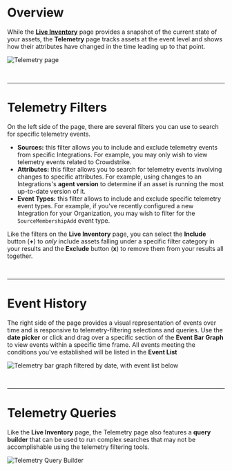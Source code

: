 # Overview

While the [**Live Inventory**](doc:sevco-platform-live-inventory) page provides a snapshot of the current state of your assets, the **Telemetry** page tracks assets at the event level and shows how their attributes have changed in the time leading up to that point.

![Telemetry page](https://my.sev.co/docs/SevcoWalkthrough_TelemetryPage.png)

<br>

___



# Telemetry Filters

On the left side of the page, there are several filters you can use to search for specific telemetry events.

- **Sources:** this filter allows you to include and exclude telemetry events from specific Integrations. For example, you may only wish to view telemetry events related to Crowdstrike.
- **Attributes:** this filter allows you to search for telemetry events involving changes to specific attributes. For example, using changes to an Integrations's **agent version** to determine if an asset is running the most up-to-date version of it.
- **Event Types:** this filter allows to include and exclude specific telemetry event types. For example, if you've recently configured a new Integration for your Organization, you may wish to filter for the `SourceMembershipAdd` event type.

Like the filters on the **Live Inventory** page, you can select the **Include** button (**+**) to _only_ include assets falling under a specific filter category in your results and the **Exclude** button (**x**) to remove them from your results all together. 

<br>

___



# Event History

The right side of the page provides a visual representation of events over time and is responsive to telemetry-filtering selections and queries. Use the **date picker** or click and drag over a specific section of the **Event Bar Graph** to view events within a specific time frame. All events meeting the conditions you've established will be listed in the **Event List** 

![Telemetry bar graph filtered by date, with event list below](https://my.sev.co/docs/SevcoWalkthrough_Telemetry_SelectTimeframe.gif)

<br>

___



# Telemetry Queries

Like the **Live Inventory** page, the Telemetry page also features a **query builder** that can be used to run complex searches that may not be accomplishable using the telemetry filtering tools.

![Telemetry Query Builder](https://my.sev.co/docs/Telemetry_QueryBuilder.png)